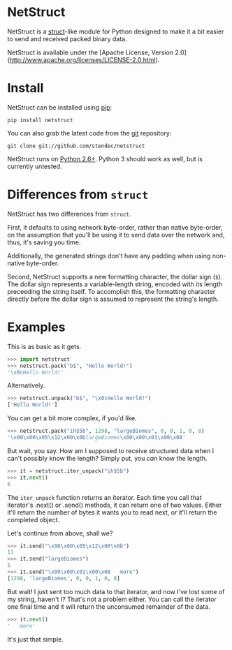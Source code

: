NetStruct
=========

NetStruct is a [struct](http://docs.python.org/library/struct.html)-like
module for Python designed to make it a bit easier to send and received packed
binary data.

NetStruct is available under the [Apache License, Version 2.0]
(http://www.apache.org/licenses/LICENSE-2.0.html).


Install
=======

NetStruct can be installed using [pip](http://http://pypi.python.org/pypi/pip):

    pip install netstruct

You can also grab the latest code from the [git](http://git-scm.com/)
repository:

    git clone git://github.com/stendec/netstruct

NetStruct runs on [Python 2.6+](http://python.org). Python 3 should work as
well, but is currently untested.


Differences from ``struct``
===========================

NetStruct has two differences from ``struct``.

First, it defaults to using network byte-order, rather than native byte-order,
on the assumption that you'll be using it to send data over the network and,
thus, it's saving you time.

Additionally, the generated strings don't have any padding when using
non-native byte-order.

Second, NetStruct supports a new formatting character, the dollar sign (``$``).
The dollar sign represents a variable-length string, encoded with its length
preceeding the string itself. To accomplish this, the formatting character
directly before the dollar sign is assumed to represent the string's length.


Examples
========

This is as basic as it gets.

```python
>>> import netstruct
>>> netstruct.pack("b$", "Hello World!")
'\x0cHello World!'
```

Alternatively.

```python
>>> netstruct.unpack("b$", "\x0cHello World!")
['Hello World!']
```

You can get a bit more complex, if you'd like.

```python
>>> netstruct.pack("ih$5b", 1298, "largeBiomes", 0, 0, 1, 0, 8)
'\x00\x00\x05\x12\x00\x0blargeBiomes\x00\x00\x01\x00\x08'
```

But wait, you say. How am I supposed to receive structured data when I can't
possibly know the length? Simply put, you *can* know the length.

```python
>>> it = netstruct.iter_unpack("ih$5b")
>>> it.next()
6
```

The ``iter_unpack`` function returns an iterator. Each time you call that
iterator's .next() or .send() methods, it can return one of two values. Either
it'll return the number of bytes it wants you to read next, or it'll return
the completed object.

Let's continue from above, shall we?

```python
>>> it.send("\x00\x00\x05\x12\x00\x0b")
11
>>> it.send("largeBiomes")
5
>>> it.send("\x00\x00\x01\x00\x08   more")
[1298, 'largeBiomes', 0, 0, 1, 0, 8]
```

But wait! I just sent too much data to that iterator, and now I've lost some
of my string, haven't I? That's not a problem either. You can call the iterator
one final time and it will return the unconsumed remainder of the data.

```python
>>> it.next()
'   more'
```

It's just that simple.
